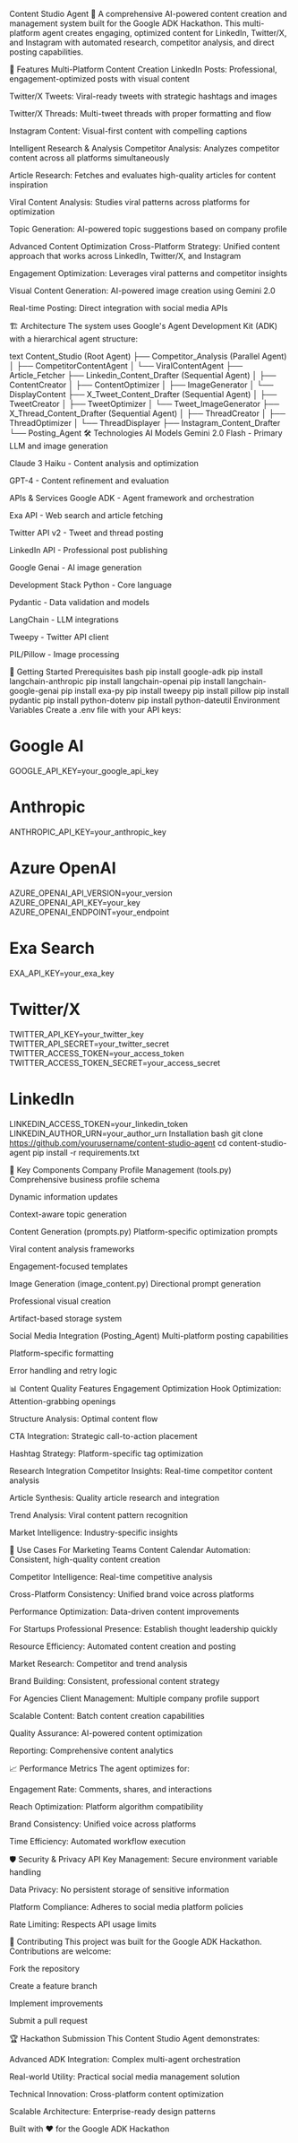 Content Studio Agent 🚀
A comprehensive AI-powered content creation and management system built for the Google ADK Hackathon. This multi-platform agent creates engaging, optimized content for LinkedIn, Twitter/X, and Instagram with automated research, competitor analysis, and direct posting capabilities.

🌟 Features
Multi-Platform Content Creation
LinkedIn Posts: Professional, engagement-optimized posts with visual content

Twitter/X Tweets: Viral-ready tweets with strategic hashtags and images

Twitter/X Threads: Multi-tweet threads with proper formatting and flow

Instagram Content: Visual-first content with compelling captions

Intelligent Research & Analysis
Competitor Analysis: Analyzes competitor content across all platforms simultaneously

Article Research: Fetches and evaluates high-quality articles for content inspiration

Viral Content Analysis: Studies viral patterns across platforms for optimization

Topic Generation: AI-powered topic suggestions based on company profile

Advanced Content Optimization
Cross-Platform Strategy: Unified content approach that works across LinkedIn, Twitter/X, and Instagram

Engagement Optimization: Leverages viral patterns and competitor insights

Visual Content Generation: AI-powered image creation using Gemini 2.0

Real-time Posting: Direct integration with social media APIs

🏗️ Architecture
The system uses Google's Agent Development Kit (ADK) with a hierarchical agent structure:

text
Content_Studio (Root Agent)
├── Competitor_Analysis (Parallel Agent)
│   ├── CompetitorContentAgent
│   └── ViralContentAgent
├── Article_Fetcher
├── Linkedin_Content_Drafter (Sequential Agent)
│   ├── ContentCreator
│   ├── ContentOptimizer
│   ├── ImageGenerator
│   └── DisplayContent
├── X_Tweet_Content_Drafter (Sequential Agent)
│   ├── TweetCreator
│   ├── TweetOptimizer
│   └── Tweet_ImageGenerator
├── X_Thread_Content_Drafter (Sequential Agent)
│   ├── ThreadCreator
│   ├── ThreadOptimizer
│   └── ThreadDisplayer
├── Instagram_Content_Drafter
└── Posting_Agent
🛠️ Technologies
AI Models
Gemini 2.0 Flash - Primary LLM and image generation

Claude 3 Haiku - Content analysis and optimization

GPT-4 - Content refinement and evaluation

APIs & Services
Google ADK - Agent framework and orchestration

Exa API - Web search and article fetching

Twitter API v2 - Tweet and thread posting

LinkedIn API - Professional post publishing

Google Genai - AI image generation

Development Stack
Python - Core language

Pydantic - Data validation and models

LangChain - LLM integrations

Tweepy - Twitter API client

PIL/Pillow - Image processing

🚀 Getting Started
Prerequisites
bash
pip install google-adk
pip install langchain-anthropic
pip install langchain-openai
pip install langchain-google-genai
pip install exa-py
pip install tweepy
pip install pillow
pip install pydantic
pip install python-dotenv
pip install python-dateutil
Environment Variables
Create a .env file with your API keys:


# Google AI
GOOGLE_API_KEY=your_google_api_key

# Anthropic
ANTHROPIC_API_KEY=your_anthropic_key

# Azure OpenAI
AZURE_OPENAI_API_VERSION=your_version
AZURE_OPENAI_API_KEY=your_key
AZURE_OPENAI_ENDPOINT=your_endpoint

# Exa Search
EXA_API_KEY=your_exa_key

# Twitter/X
TWITTER_API_KEY=your_twitter_key
TWITTER_API_SECRET=your_twitter_secret
TWITTER_ACCESS_TOKEN=your_access_token
TWITTER_ACCESS_TOKEN_SECRET=your_access_secret

# LinkedIn
LINKEDIN_ACCESS_TOKEN=your_linkedin_token
LINKEDIN_AUTHOR_URN=your_author_urn
Installation
bash
git clone https://github.com/yourusername/content-studio-agent
cd content-studio-agent
pip install -r requirements.txt


🔧 Key Components
Company Profile Management (tools.py)
Comprehensive business profile schema

Dynamic information updates

Context-aware topic generation

Content Generation (prompts.py)
Platform-specific optimization prompts

Viral content analysis frameworks

Engagement-focused templates

Image Generation (image_content.py)
Directional prompt generation

Professional visual creation

Artifact-based storage system

Social Media Integration (Posting_Agent)
Multi-platform posting capabilities

Platform-specific formatting

Error handling and retry logic

📊 Content Quality Features
Engagement Optimization
Hook Optimization: Attention-grabbing openings

Structure Analysis: Optimal content flow

CTA Integration: Strategic call-to-action placement

Hashtag Strategy: Platform-specific tag optimization

Research Integration
Competitor Insights: Real-time competitor content analysis

Article Synthesis: Quality article research and integration

Trend Analysis: Viral content pattern recognition

Market Intelligence: Industry-specific insights

🎯 Use Cases
For Marketing Teams
Content Calendar Automation: Consistent, high-quality content creation

Competitor Intelligence: Real-time competitive analysis

Cross-Platform Consistency: Unified brand voice across platforms

Performance Optimization: Data-driven content improvements

For Startups
Professional Presence: Establish thought leadership quickly

Resource Efficiency: Automated content creation and posting

Market Research: Competitor and trend analysis

Brand Building: Consistent, professional content strategy

For Agencies
Client Management: Multiple company profile support

Scalable Content: Batch content creation capabilities

Quality Assurance: AI-powered content optimization

Reporting: Comprehensive content analytics

📈 Performance Metrics
The agent optimizes for:

Engagement Rate: Comments, shares, and interactions

Reach Optimization: Platform algorithm compatibility

Brand Consistency: Unified voice across platforms

Time Efficiency: Automated workflow execution

🛡️ Security & Privacy
API Key Management: Secure environment variable handling

Data Privacy: No persistent storage of sensitive information

Platform Compliance: Adheres to social media platform policies

Rate Limiting: Respects API usage limits

🤝 Contributing
This project was built for the Google ADK Hackathon. Contributions are welcome:

Fork the repository

Create a feature branch

Implement improvements

Submit a pull request

🏆 Hackathon Submission
This Content Studio Agent demonstrates:

Advanced ADK Integration: Complex multi-agent orchestration

Real-world Utility: Practical social media management solution

Technical Innovation: Cross-platform content optimization

Scalable Architecture: Enterprise-ready design patterns

Built with ❤️ for the Google ADK Hackathon

